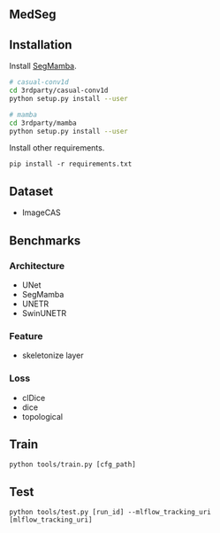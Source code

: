 ## MedSeg

## Installation
Install [SegMamba](https://github.com/ge-xing/SegMamba).
```bash
# casual-conv1d
cd 3rdparty/casual-conv1d
python setup.py install --user

# mamba
cd 3rdparty/mamba
python setup.py install --user
```

Install other requirements.
```
pip install -r requirements.txt
```

## Dataset
- ImageCAS

## Benchmarks
### Architecture
- UNet
- SegMamba
- UNETR
- SwinUNETR

### Feature
- skeletonize layer

### Loss
- clDice 
- dice 
- topological 

## Train
```
python tools/train.py [cfg_path]
```

## Test
```
python tools/test.py [run_id] --mlflow_tracking_uri [mlflow_tracking_uri]
```
